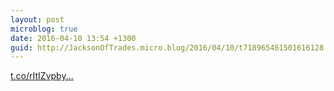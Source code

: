 ```yaml
---
layout: post
microblog: true
date: 2016-04-10 13:54 +1300
guid: http://JacksonOfTrades.micro.blog/2016/04/10/t718965461501616128.html
---
```

[t.co/rItIZvpby...](https://t.co/rItIZvpbyi)
